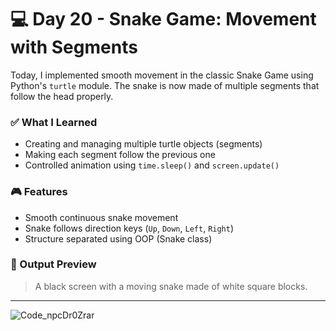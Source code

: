 # 💻 Day 20 - Snake Game: Movement with Segments

Today, I implemented smooth movement in the classic Snake Game using Python's `turtle` module. The snake is now made of multiple segments that follow the head properly.

### ✅ What I Learned

* Creating and managing multiple turtle objects (segments)
* Making each segment follow the previous one
* Controlled animation using `time.sleep()` and `screen.update()`

### 🎮 Features

* Smooth continuous snake movement
* Snake follows direction keys (`Up`, `Down`, `Left`, `Right`)
* Structure separated using OOP (Snake class)

### 🐍 Output Preview

> A black screen with a moving snake made of white square blocks.
---

![Code_npcDr0Zrar](https://github.com/user-attachments/assets/58c3b8b8-2665-4c64-bedb-de7344dc25ff)
